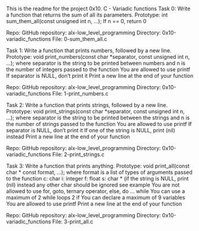 This is the readme for the project 0x10. C - Variadic functions
Task 0:
Write a function that returns the sum of all its parameters.
Prototype: int sum_them_all(const unsigned int n, ...);
If n == 0, return 0

Repo:
GitHub repository: alx-low_level_programming
Directory: 0x10-variadic_functions
File: 0-sum_them_all.c



Task 1:
Write a function that prints numbers, followed by a new line.
Prototype: void print_numbers(const char *separator, const unsigned int n, ...);
where separator is the string to be printed between numbers
and n is the number of integers passed to the function
You are allowed to use printf
If separator is NULL, don’t print it
Print a new line at the end of your function

Repo:
GitHub repository: alx-low_level_programming
Directory: 0x10-variadic_functions
File: 1-print_numbers.c



Task 2:
Write a function that prints strings, followed by a new line.
Prototype: void print_strings(const char *separator, const unsigned int n, ...);
where separator is the string to be printed between the strings
and n is the number of strings passed to the function
You are allowed to use printf
If separator is NULL, don’t print it
If one of the string is NULL, print (nil) instead
Print a new line at the end of your function

Repo:
GitHub repository: alx-low_level_programming
Directory: 0x10-variadic_functions
File: 2-print_strings.c



Task 3:
Write a function that prints anything.
Prototype: void print_all(const char * const format, ...);
where format is a list of types of arguments passed to the function
c: char
i: integer
f: float
s: char * (if the string is NULL, print (nil) instead
any other char should be ignored
see example
You are not allowed to use for, goto, ternary operator, else, do ... while
You can use a maximum of
2 while loops
2 if
You can declare a maximum of 9 variables
You are allowed to use printf
Print a new line at the end of your function

Repo:
GitHub repository: alx-low_level_programming
Directory: 0x10-variadic_functions
File: 3-print_all.c
